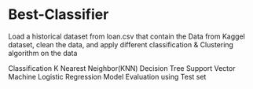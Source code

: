 # Best-Classifier
 Load a historical dataset from loan.csv that contain the Data from Kaggel dataset, clean the data, and apply different classification & Clustering algorithm on the data

Classification
K Nearest Neighbor(KNN)
Decision Tree
Support Vector Machine
Logistic Regression
Model Evaluation using Test set

